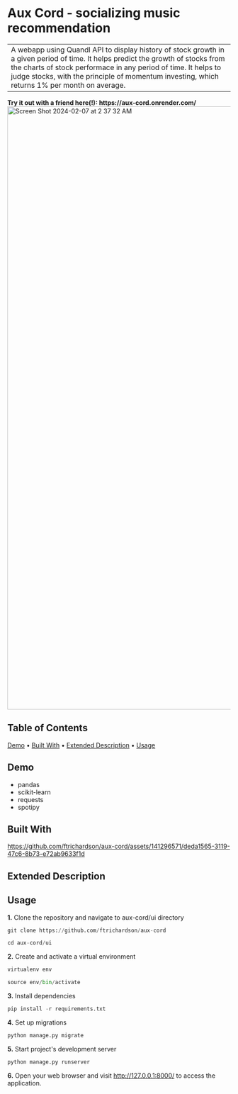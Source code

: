 <h1>Aux Cord - socializing music recommendation </h1>
<table>
<tr>
<td>
  A webapp using Quandl API to display history of stock growth in a given period of time. It helps predict the growth of stocks from the  charts of stock performace in any period of time. It helps to judge stocks, with the principle of momentum investing, which returns 1% per month on average.
</td>
</tr>
</table>
<b>Try it out with a friend here(!): https://aux-cord.onrender.com/</b>
<img width="1362" alt="Screen Shot 2024-02-07 at 2 37 32 AM" src="https://github.com/ftrichardson/aux-cord/assets/141296571/5f2447ed-84a1-4eee-8b00-f36938a5caa2">

## Table of Contents
 [Demo](#demo)&nbsp;&#8226;&nbsp;[Built With](#built-with)&nbsp;&#8226;&nbsp;[Extended Description](#extended-description)&nbsp;&#8226;&nbsp;[Usage](#usage)


## Demo
* pandas
* scikit-learn
* requests
* spotipy

## Built With

https://github.com/ftrichardson/aux-cord/assets/141296571/deda1565-3119-47c6-8b73-e72ab9633f1d

## Extended Description

## Usage

**1.** Clone the repository and navigate to aux-cord/ui directory
```python
git clone https://github.com/ftrichardson/aux-cord

cd aux-cord/ui
```

**2.** Create and activate a virtual environment
```python
virtualenv env

source env/bin/activate
```

**3.** Install dependencies
```python
pip install -r requirements.txt
```

**4.** Set up migrations
```python
python manage.py migrate
```

**5.** Start project's development server
```python
python manage.py runserver
```

**6.** Open your web browser and visit <a href="http://127.0.0.1:8000/" target="_blank">http://127.0.0.1:8000/</a> to access the application.
